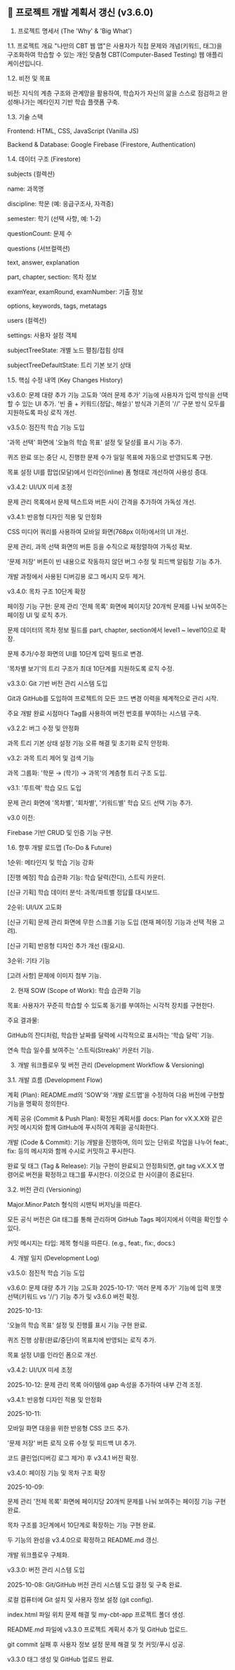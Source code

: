 ## 📜 프로젝트 개발 계획서 갱신 (v3.6.0)
1. 프로젝트 명세서 (The 'Why' & 'Big What')

1.1. 프로젝트 개요
"나만의 CBT 웹 앱"은 사용자가 직접 문제와 개념(키워드, 태그)을 구조화하여 학습할 수 있는 개인 맞춤형 CBT(Computer-Based Testing) 웹 애플리케이션입니다.

1.2. 비전 및 목표

비전: 지식의 계층 구조와 관계망을 활용하여, 학습자가 자신의 앎을 스스로 점검하고 완성해나가는 메타인지 기반 학습 플랫폼 구축.

1.3. 기술 스택

Frontend: HTML, CSS, JavaScript (Vanilla JS)

Backend & Database: Google Firebase (Firestore, Authentication)

1.4. 데이터 구조 (Firestore)

subjects (컬렉션)

name: 과목명

discipline: 학문 (예: 응급구조사, 자격증)

semester: 학기 (선택 사항, 예: 1-2)

questionCount: 문제 수

questions (서브컬렉션)

text, answer, explanation

part, chapter, section: 목차 정보

examYear, examRound, examNumber: 기출 정보

options, keywords, tags, metatags

users (컬렉션)

settings: 사용자 설정 객체

subjectTreeState: 개별 노드 펼침/접힘 상태

subjectTreeDefaultState: 트리 기본 보기 상태

1.5. 핵심 수정 내역 (Key Changes History)

v3.6.0: 문제 대량 추가 기능 고도화
'여러 문제 추가' 기능에 사용자가 입력 방식을 선택할 수 있는 UI 추가.
'빈 줄 + 키워드(정답:, 해설:)' 방식과 기존의 '//' 구분 방식 모두를 지원하도록 파싱 로직 개선.

v3.5.0: 점진적 학습 기능 도입

'과목 선택' 화면에 '오늘의 학습 목표' 설정 및 달성률 표시 기능 추가.

퀴즈 완료 또는 중단 시, 진행한 문제 수가 일일 목표에 자동으로 반영되도록 구현.

목표 설정 UI를 팝업(모달)에서 인라인(inline) 폼 형태로 개선하여 사용성 증대.

v3.4.2: UI/UX 미세 조정

문제 관리 목록에서 문제 텍스트와 버튼 사이 간격을 추가하여 가독성 개선.

v3.4.1: 반응형 디자인 적용 및 안정화

CSS 미디어 쿼리를 사용하여 모바일 화면(768px 이하)에서의 UI 개선.

문제 관리, 과목 선택 화면의 버튼 등을 수직으로 재정렬하여 가독성 확보.

'문제 저장' 버튼이 빈 내용으로 작동하지 않던 버그 수정 및 피드백 알림창 기능 추가.

개발 과정에서 사용된 디버깅용 로그 메시지 모두 제거.

v3.4.0: 목차 구조 10단계 확장

페이징 기능 구현: 문제 관리 '전체 목록' 화면에 페이지당 20개씩 문제를 나눠 보여주는 페이징 UI 및 로직 추가.

문제 데이터의 목차 정보 필드를 part, chapter, section에서 level1 ~ level10으로 확장.

문제 추가/수정 화면의 UI를 10단계 입력 필드로 변경.

'목차별 보기'의 트리 구조가 최대 10단계를 지원하도록 로직 수정.

v3.3.0: Git 기반 버전 관리 시스템 도입

Git과 GitHub를 도입하여 프로젝트의 모든 코드 변경 이력을 체계적으로 관리 시작.

주요 개발 완료 시점마다 Tag를 사용하여 버전 번호를 부여하는 시스템 구축.

v3.2.2: 버그 수정 및 안정화

과목 트리 기본 상태 설정 기능 오류 해결 및 초기화 로직 안정화.

v3.2: 과목 트리 제어 및 검색 기능

과목 그룹화: '학문 → (학기) → 과목'의 계층형 트리 구조 도입.

v3.1: '투트랙' 학습 모드 도입

문제 관리 화면에 '목차별', '회차별', '키워드별' 학습 모드 선택 기능 추가.

v3.0 이전:

Firebase 기반 CRUD 및 인증 기능 구현.

1.6. 향후 개발 로드맵 (To-Do & Future)

1순위: 메타인지 및 학습 기능 강화

[진행 예정] 학습 습관화 기능: 학습 달력(잔디), 스트릭 카운터.

[신규 기획] 학습 데이터 분석: 과목/파트별 정답률 대시보드.

2순위: UI/UX 고도화

[신규 기획] 문제 관리 화면에 무한 스크롤 기능 도입 (현재 페이징 기능과 선택 적용 고려).

[신규 기획] 반응형 디자인 추가 개선 (필요시).

3순위: 기타 기능

[고려 사항] 문제에 이미지 첨부 기능.

2. 현재 SOW (Scope of Work): 학습 습관화 기능

목표: 사용자가 꾸준히 학습할 수 있도록 동기를 부여하는 시각적 장치를 구현한다.

주요 결과물:

GitHub의 잔디처럼, 학습한 날짜를 달력에 시각적으로 표시하는 '학습 달력' 기능.

연속 학습 일수를 보여주는 '스트릭(Streak)' 카운터 기능.

3. 개발 워크플로우 및 버전 관리 (Development Workflow & Versioning)

3.1. 개발 흐름 (Development Flow)

계획 (Plan): README.md의 'SOW'와 '개발 로드맵'을 수정하여 다음 버전에 구현할 기능을 명확히 정의한다.

계획 공유 (Commit & Push Plan): 확정된 계획서를 docs: Plan for vX.X.X와 같은 커밋 메시지와 함께 GitHub에 푸시하여 계획을 공식화한다.

개발 (Code & Commit): 기능 개발을 진행하며, 의미 있는 단위로 작업을 나누어 feat:, fix: 등의 메시지와 함께 수시로 커밋하고 푸시한다.

완료 및 태그 (Tag & Release): 기능 구현이 완료되고 안정화되면, git tag vX.X.X 명령어로 버전을 확정하고 태그를 푸시한다. 이것으로 한 사이클이 종료된다.

3.2. 버전 관리 (Versioning)

Major.Minor.Patch 형식의 시맨틱 버저닝을 따른다.

모든 공식 버전은 Git 태그를 통해 관리하며 GitHub Tags 페이지에서 이력을 확인할 수 있다.

커밋 메시지는 타입: 제목 형식을 따른다. (e.g., feat:, fix:, docs:)

4. 개발 일지 (Development Log)

v3.5.0: 점진적 학습 기능 도입

v3.6.0: 문제 대량 추가 기능 고도화
2025-10-17:
'여러 문제 추가' 기능에 입력 포맷 선택(키워드 vs '//') 기능 추가 및 v3.6.0 버전 확정.

2025-10-13:

'오늘의 학습 목표' 설정 및 진행률 표시 기능 구현 완료.

퀴즈 진행 상황(완료/중단)이 목표치에 반영되는 로직 추가.

목표 설정 UI를 인라인 폼으로 개선.

v3.4.2: UI/UX 미세 조정

2025-10-12: 문제 관리 목록 아이템에 gap 속성을 추가하여 내부 간격 조정.

v3.4.1: 반응형 디자인 적용 및 안정화

2025-10-11:

모바일 화면 대응을 위한 반응형 CSS 코드 추가.

'문제 저장' 버튼 로직 오류 수정 및 피드백 UI 추가.

코드 클린업(디버깅 로그 제거) 후 v3.4.1 버전 확정.

v3.4.0: 페이징 기능 및 목차 구조 확장

2025-10-09:

문제 관리 '전체 목록' 화면에 페이지당 20개씩 문제를 나눠 보여주는 페이징 기능 구현 완료.

목차 구조를 3단계에서 10단계로 확장하는 기능 구현 완료.

두 기능의 완성을 v3.4.0으로 확정하고 README.md 갱신.

개발 워크플로우 구체화.

v3.3.0: 버전 관리 시스템 도입

2025-10-08: Git/GitHub 버전 관리 시스템 도입 결정 및 구축 완료.

로컬 컴퓨터에 Git 설치 및 사용자 정보 설정 (git config).

index.html 파일 위치 문제 해결 및 my-cbt-app 프로젝트 폴더 생성.

README.md 파일에 v3.3.0 프로젝트 계획서 추가 및 GitHub 업로드.

git commit 실패 후 사용자 정보 설정 문제 해결 및 첫 커밋/푸시 성공.

v3.3.0 태그 생성 및 GitHub 업로드 완료.

